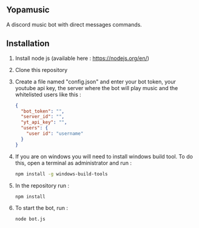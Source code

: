 ## Yopamusic ##
A discord music bot with direct messages commands.

Installation
-------

 1. Install node js (available here : https://nodejs.org/en/)
 2. Clone this repository
 3. Create a file named "config.json" and enter your bot token, your youtube api key, the server where the bot will play music and the         whitelisted users like this :
 
    ```json
    {
      "bot_token": "",
      "server_id": "",
      "yt_api_key": "",
      "users": {
        "user id": "username"
      }
    }
    ```
 4. If you are on windows you will need to install windows build tool. To do this, open a terminal as administrator and run :

    ```sh
    npm install -g windows-build-tools
    ```

 5. In the repository run :

    ```sh
    npm install
    ```

 6. To start the bot, run : 

    ```sh
    node bot.js
    ```

